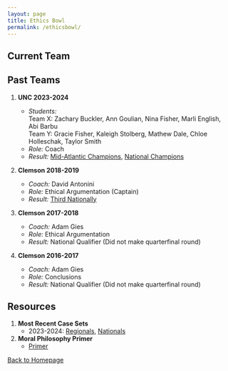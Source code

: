 ```yaml
---
layout: page
title: Ethics Bowl
permalink: /ethicsbowl/
---
```


## Current Team

   

## Past Teams
1. **UNC 2023-2024**
   - *Students:* <br> Team X: Zachary Buckler, Ann Goulian, Nina Fisher, Marli English, Abi Barbu  <br> Team Y: Gracie Fisher, Kaleigh Stolberg, Mathew Dale, Chloe Holleschak, Taylor Smith
   - *Role:* Coach
   - *Result:* [Mid-Atlantic Champions](https://alumni.unc.edu/news/unc-wins-ethics-bowl-national-championship/), [National Champions](https://www.unc.edu/posts/2024/03/15/ethics-bowl-team-takes-national-title/) 

2. **Clemson 2018-2019**
   - *Coach:* David Antonini 
   - *Role:* Ethical Argumentation (Captain)
   - *Result:* [Third Nationally](https://news.clemson.edu/ethics-bowl-team-ties-for-third-at-national-championship/)
     
3. **Clemson 2017-2018**
   - *Coach:* Adam Gies
   - *Role:* Ethical Argumentation 
   - *Result:* National Qualifier (Did not make quarterfinal round) 

4. **Clemson 2016-2017**
   - *Coach:* Adam Gies
   - *Role:* Conclusions
   - *Result:* National Qualifier (Did not make quarterfinal round)


  

## Resources
1. **Most Recent Case Sets**
   - 2023-2024: [Regionals](https://growthzonecmsprodeastus.azureedge.net/sites/36/2023/09/REB-Cases-2023-Final_9_5_2023.pdf), [Nationals](https://growthzonecmsprodeastus.azureedge.net/sites/36/2023/12/2024-APPE-IEB-National-Case-Set-1.pdf)
2. **Moral Philosophy Primer**
   - [Primer](Moral_Primer.pdf)
     
[Back to Homepage](index.md)
   

